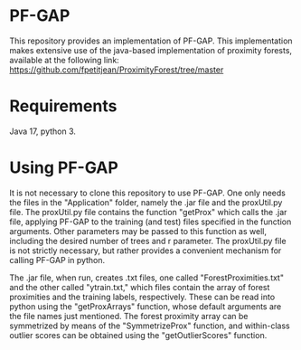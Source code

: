 # PF-GAP

This repository provides an implementation of PF-GAP. This implementation makes extensive use of the java-based implementation of proximity forests, available at the following link: https://github.com/fpetitjean/ProximityForest/tree/master

# Requirements

Java 17, python 3.

# Using PF-GAP

It is not necessary to clone this repository to use PF-GAP. One only needs the files in the "Application" folder, namely the .jar file and the proxUtil.py file. The proxUtil.py file contains the function "getProx" which calls the .jar file, applying PF-GAP to the training (and test) files specified in the function arguments. Other parameters may be passed to this function as well, including the desired number of trees and r parameter. The proxUtil.py file is not strictly necessary, but rather provides a convenient mechanism for calling PF-GAP in python.

The .jar file, when run, creates .txt files, one called "ForestProximities.txt" and the other called "ytrain.txt," which files contain the array of forest proximities and the training labels, respectively. These can be read into python using the "getProxArrays" function, whose default arguments are the file names just mentioned. The forest proximity array can be symmetrized by means of the "SymmetrizeProx" function, and within-class outlier scores can be obtained using the "getOutlierScores" function.
